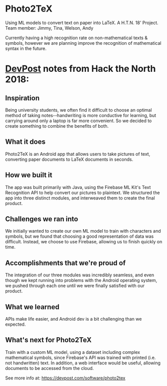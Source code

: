 # Photo2TeX
Using ML models to convert text on paper into LaTeX. A H.T.N. 18' Project. Team member: Jimmy, Tina, Welson, Andy

Currently having a high recognition rate on non-mathematical texts & symbols, however we are planning improve the recognition of mathematical syntax in the future.

# [DevPost](https://devpost.com/software/photo2tex) notes from Hack the North 2018:
## Inspiration
Being university students, we often find it difficult to choose an optimal method of taking notes--handwriting is more conductive for learning, but carrying around only a laptop is far more convenient. So we decided to create something to combine the benefits of both.

## What it does
Photo2TeX is an Android app that allows users to take pictures of text, converting paper documents to LaTeX documents in seconds.

## How we built it
The app was built primarily with Java, using the Firebase ML Kit's Text Recognition API to help convert our pictures to plaintext. We structured the app into three distinct modules, and interweaved them to create the final product.

## Challenges we ran into
We initially wanted to create our own ML model to train with characters and symbols, but we found that choosing a good representation of data was difficult. Instead, we choose to use Firebase, allowing us to finish quickly on time.

## Accomplishments that we're proud of
The integration of our three modules was incredibly seamless, and even though we kept running into problems with the Android operating system, we pushed through each one until we were finally satisfied with our product.

## What we learned
APIs make life easier, and Android dev is a bit challenging than we expected.

## What's next for Photo2TeX
Train with a custom ML model, using a dataset including complex mathematical symbols, since Firebase's API was trained with printed (i.e. not handwritten) text. In addition, a web interface would be useful, allowing documents to be accessed from the cloud.

See more info at: https://devpost.com/software/photo2tex
